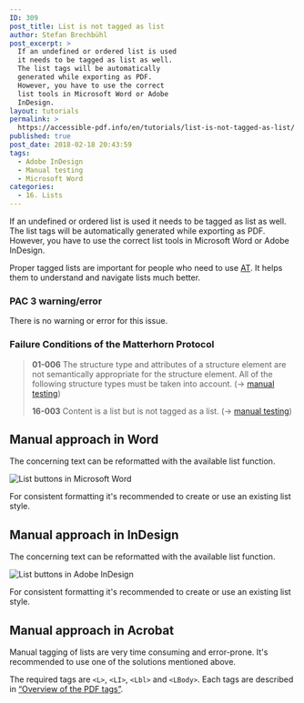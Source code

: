 ```yaml
---
ID: 309
post_title: List is not tagged as list
author: Stefan Brechbühl
post_excerpt: >
  If an undefined or ordered list is used
  it needs to be tagged as list as well.
  The list tags will be automatically
  generated while exporting as PDF.
  However, you have to use the correct
  list tools in Microsoft Word or Adobe
  InDesign.
layout: tutorials
permalink: >
  https://accessible-pdf.info/en/tutorials/list-is-not-tagged-as-list/
published: true
post_date: 2018-02-18 20:43:59
tags:
  - Adobe InDesign
  - Manual testing
  - Microsoft Word
categories:
  - 16. Lists
---
```

If an undefined or ordered list is used it needs to be tagged as list as well. The list tags will be automatically generated while exporting as PDF. However, you have to use the correct list tools in Microsoft Word or Adobe InDesign.

Proper tagged lists are important for people who need to use [AT](https://accessible-pdf.info/en/glossary/#assistive-technology). It helps them to understand and navigate lists much better.

### PAC 3 warning/error

There is no warning or error for this issue.

### Failure Conditions of the Matterhorn Protocol

> **01-006** The structure type and attributes of a structure element are not semantically appropriate for the structure element. All of the following structure types must be taken into account. (→ [manual testing](https://accessible-pdf.info/en/glossary/#manual-testing))
> 
> **16-003** Content is a list but is not tagged as a list. (→ [manual testing](https://accessible-pdf.info/en/glossary/#manual-testing))

## Manual approach in Word

The concerning text can be reformatted with the available list function.

![List buttons in Microsoft Word](https://accessible-pdf.info/content/uploads/word_list_icons.png)

For consistent formatting it's recommended to create or use an existing list style.

## Manual approach in InDesign

The concerning text can be reformatted with the available list function.

![List buttons in Adobe InDesign](https://accessible-pdf.info/content/uploads/indesign_list_icons.png)

For consistent formatting it's recommended to create or use an existing list style.

## Manual approach in Acrobat

Manual tagging of lists are very time consuming and error-prone. It's recommended to use one of the solutions mentioned above.

The required tags are `<L>`, `<LI>`, `<Lbl>` and `<LBody>`. Each tags are described in [“Overview of the PDF tags”](https://accessible-pdf.info/en/basics/overview-of-the-pdf-tags/).